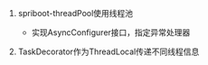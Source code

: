 1. spriboot-threadPool使用线程池
   
   - 实现AsyncConfigurer接口，指定异常处理器 

2. TaskDecorator作为ThreadLocal传递不同线程信息

